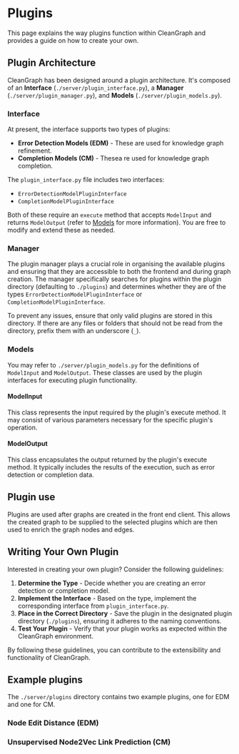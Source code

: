 # Plugins

This page explains the way plugins function within CleanGraph and provides a guide on how to create your own.

## Plugin Architecture

CleanGraph has been designed around a plugin architecture. It's composed of an **Interface** (`./server/plugin_interface.py`), a **Manager** (`./server/plugin_manager.py`), and **Models** (`./server/plugin_models.py`).

### Interface

At present, the interface supports two types of plugins:

- **Error Detection Models (EDM)** - These are used for knowledge graph refinement.
- **Completion Models (CM)** - Thesea re used for knowledge graph completion.

The `plugin_interface.py` file includes two interfaces:

- `ErrorDetectionModelPluginInterface`
- `CompletionModelPluginInterface`

Both of these require an `execute` method that accepts `ModelInput` and returns `ModelOutput` (refer to [Models](#models) for more information). You are free to modify and extend these as needed.

### Manager

The plugin manager plays a crucial role in organising the available plugins and ensuring that they are accessible to both the frontend and during graph creation. The manager specifically searches for plugins within the plugin directory (defaulting to `./plugins`) and determines whether they are of the types `ErrorDetectionModelPluginInterface` or `CompletionModelPluginInterface`.

To prevent any issues, ensure that only valid plugins are stored in this directory. If there are any files or folders that should not be read from the directory, prefix them with an underscore (`_`).

### Models

You may refer to `./server/plugin_models.py` for the definitions of `ModelInput` and `ModelOutput`. These classes are used by the plugin interfaces for executing plugin functionality.

#### ModelInput

This class represents the input required by the plugin's execute method. It may consist of various parameters necessary for the specific plugin's operation.

#### ModelOutput

This class encapsulates the output returned by the plugin's execute method. It typically includes the results of the execution, such as error detection or completion data.

## Plugin use

Plugins are used after graphs are created in the front end client. This allows the created graph to be supplied to the selected plugins which are then used to enrich the graph nodes and edges.

## Writing Your Own Plugin

Interested in creating your own plugin? Consider the following guidelines:

1. **Determine the Type** - Decide whether you are creating an error detection or completion model.
2. **Implement the Interface** - Based on the type, implement the corresponding interface from `plugin_interface.py`.
3. **Place in the Correct Directory** - Save the plugin in the designated plugin directory (`./plugins`), ensuring it adheres to the naming conventions.
4. **Test Your Plugin** - Verify that your plugin works as expected within the CleanGraph environment.

By following these guidelines, you can contribute to the extensibility and functionality of CleanGraph.

## Example plugins

The `./server/plugins` directory contains two example plugins, one for EDM and one for CM.

### Node Edit Distance (EDM)

### Unsupervised Node2Vec Link Prediction (CM)
